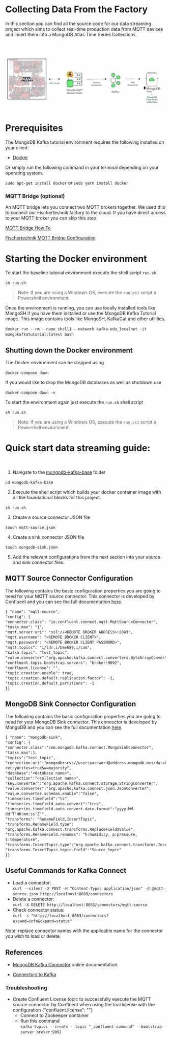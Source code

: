 # Collecting Data From the Factory #


In this section you can find all the source code for our data streaming project which aims to collect real-time production data from MQTT devices and insert them into a MongoDB Atlas Time Series Collections. 

<br/>

![](Img/arq.png?raw=true )


# Prerequisites

  

The MongoDB Kafka tutorial environment requires the following installed on your client:

- [Docker](https://docs.docker.com/get-docker/)

Or simply run the following command in your terminal depending on your operating system.

```sudo apt-get install docker``` or ```sudo yarn install docker```

### MQTT Bridge (optional)

An MQTT bridge lets you connect two MQTT brokers together. We used this to connect our Fischertechnik factory to the cloud. If you have direct access to your MQTT broker you can skip this step.

[MQTT Bridge How To](http://www.steves-internet-guide.com/mosquitto-bridge-configuration/)

[Fischertechnik MQTT Bridge Configuration](https://github.com/mongodb-industry-solutions/smart-factory/blob/main/web-portal/MQTT_Bridge_Configuration.md)
  
# Starting the Docker environment

  

To start the baseline tutorial environment execute the shell script `run.sh`.

```sh run.sh```

  

> Note: If you are using a Windows OS, execute the `run.ps1` script a Powershell environment.
  

Once the environment is running, you can use locally installed tools like MongoSH if you have them installed or use the  MongoDB Kafka Tutorial image.  This image contains tools like MongoSH, KafkaCat and other utilities.
 

```docker run --rm --name shell1 --network kafka-edu_localnet -it mongokafkatutorial:latest bash```


## Shutting down the Docker environment

  

The Docker environment can be stopped using

`docker-compose down`

  

If you would like to drop the MongoDB databases as well as shutdown use

`docker-compose down -v`

  

To start the environment again just execute the `run.sh` shell script

`sh run.sh`

> Note: If you are using a Windows OS, execute the `run.ps1` script a Powershell environment.

# Quick start data streaming guide:

<br/>

1. Navigate to the [mongodb-kafka-base](https://github.com/mongodb-industry-solutions/smart-factory/tree/main/shopfloor-data-integration/mongodb-kafka-base) folder

```cd mongodb-kafka-base```

2. Execute the shell script which builds your docker container image with all the foundational blocks for this project.

```sh run.sh```

3. Create a source connector JSON file

```touch mqtt-source.json```

4. Create a sink connector JSON file

```touch mongodb-sink.json```

5. Add the relevant configurations from the next section into your source and sink connector files.

## MQTT Source Connector Configuration

The following contains the basic configuration properties you are going to need for your MQTT source connector. This connector is developed by Confluent and you can see the full documentation [here](https://docs.confluent.io/kafka-connect-mqtt/current/mqtt-source-connector/mqtt_source_connector_config.html).

```
{ "name": "mqtt-source",
"config": {
"connector.class": "io.confluent.connect.mqtt.MqttSourceConnector",
"tasks.max": "1",
"mqtt.server.uri": "ssl://<REMOTE BROKER ADDRESS>:8883",
"mqtt.username": "<REMOTE BROKER CLIENT>",
"mqtt.password": "<REMOTE BROKER CLIENT PASSWORD>",
"mqtt.topics": "i/ldr,i/bme680,i/cam",
"kafka.topic": "test_topic",
"value.converter":"org.apache.kafka.connect.converters.ByteArrayConverter",
"confluent.topic.bootstrap.servers": "broker:9092",
"confluent.license": "",
"topic.creation.enable": true,
"topic.creation.default.replication.factor": -1,
"topic.creation.default.partitions": -1 
}} 
```

## MongoDB Sink Connector Configuration

The following contains the basic configuration properties you are going to need for your MongoDB Sink connector. This connector is developed by MongoDB and you can see the full documentation [here](https://www.mongodb.com/docs/kafka-connector/current/).

```
{ "name": "mongodb-sink",
"config": {
"connector.class":"com.mongodb.kafka.connect.MongoSinkConnector",
"tasks.max":1,
"topics":"test_topic",
"connection.uri":"mongodb+srv://user:password@address.mongodb.net/database?retryWrites=true&w=majority",
"database":"<database name>",
"collection":"<collection name>",
"key.converter":"org.apache.kafka.connect.storage.StringConverter",
"value.converter":"org.apache.kafka.connect.json.JsonConverter",
"value.converter.schemas.enable":"false",
"timeseries.timefield":"ts",
"timeseries.timefield.auto.convert":"true",
"timeseries.timefield.auto.convert.date.format":"yyyy-MM-dd'T'HH:mm:ss'Z'",
"transforms": "RenameField,InsertTopic",
"transforms.RenameField.type": "org.apache.kafka.connect.transforms.ReplaceField$Value",
"transforms.RenameField.renames": "h:humidity, p:pressure, t:temperature",
"transforms.InsertTopic.type":"org.apache.kafka.connect.transforms.InsertField$Value",
"transforms.InsertTopic.topic.field":"Source_topic"
}}
```

## Useful Commands for Kafka Connect
- Load a connector:<br/>
```curl --silent -X POST -H "Content-Type: application/json" -d @mqtt-source.json http://localhost:8083/connectors```
- Delete a connector:<br/>
```curl -X DELETE http://localhost:8083/connectors/mqtt-source```
- Check connector status:<br/>
```curl -s "http://localhost:8083/connectors?expand=info&expand=status"```

Note: replace connector names with the applicable name for the connector you wish to load or delete.

## References

  

- [MongoDB Kafka Connector](https://docs.mongodb.com/kafka-connector/current/) online documentation.

- [Connectors to Kafka](https://docs.confluent.io/home/connect/overview.html)

### Troubleshooting 

- Create Confluent License topic to successfully execute the MQTT source connector by Confluent when using the trial license with the configuration {"confluent.license": ""}
    - Connect to Zookeeper container
    - Run this command<br/>
 ```kafka-topics --create --topic "_confluent-command" --bootstrap-server broker:9092```
 

